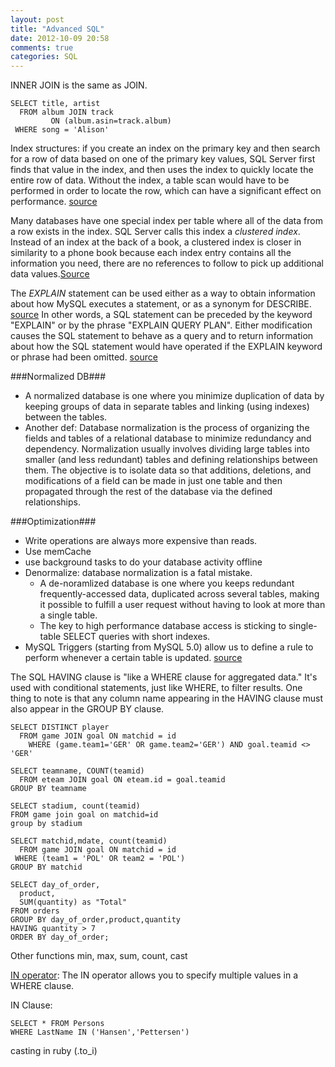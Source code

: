 ```yaml
---
layout: post
title: "Advanced SQL"
date: 2012-10-09 20:58
comments: true
categories: SQL
---
```


INNER JOIN is the same as JOIN.

```
SELECT title, artist
  FROM album JOIN track
         ON (album.asin=track.album)
 WHERE song = 'Alison'
```

Index structures: if you create an index on the primary key and then search for a row of data based on one of the primary key values, SQL Server first finds that value in the index, and then uses the index to quickly locate the entire row of data. Without the index, a table scan would have to be performed in order to locate the row, which can have a significant effect on performance. [source](http://www.simple-talk.com/sql/learn-sql-server/sql-server-index-basics/)

Many databases have one special index per table where all of the data from a row exists in the index. SQL Server calls this index a *clustered index*. Instead of an index at the back of a book, a clustered index is closer in similarity to a phone book because each index entry contains all the information you need, there are no references to follow to pick up additional data values.[Source](http://odetocode.com/code/237.aspx)

The *EXPLAIN* statement can be used either as a way to obtain information about how MySQL executes a statement, or as a synonym for DESCRIBE. [source](http://dev.mysql.com/doc/refman/5.0/en/explain.html) In other words, a SQL statement can be preceded by the keyword "EXPLAIN" or by the phrase "EXPLAIN QUERY PLAN". Either modification causes the SQL statement to behave as a query and to return information about how the SQL statement would have operated if the EXPLAIN keyword or phrase had been omitted. [source](http://www.sqlite.org/lang_explain.html)

###Normalized DB###
 - A normalized database is one where you minimize duplication of data by keeping groups of data in separate tables and linking (using indexes) between the tables. 
 - Another def: Database normalization is the process of organizing the fields and tables of a relational database to minimize redundancy and dependency. Normalization usually involves dividing large tables into smaller (and less redundant) tables and defining relationships between them. The objective is to isolate data so that additions, deletions, and modifications of a field can be made in just one table and then propagated through the rest of the database via the defined relationships.


###Optimization###

- Write operations are always more expensive than reads.
- Use memCache
- use background tasks to do your database activity offline
- Denormalize: database normalization is a fatal mistake. 
	- A de-noramlized database is one where you keeps redundant frequently-accessed data, duplicated across several tables, making it possible to fulfill a user request without having to look at more than a single table.
	- The key to high performance database access is sticking to single-table SELECT queries with short indexes.
- MySQL Triggers (starting from MySQL 5.0) allow us to define a rule to perform whenever a certain table is updated.
[source](http://www.softwareprojects.com/resources/programming/t-database-performance-optimization-denormalization-1410.html)

The SQL HAVING clause is "like a WHERE clause for aggregated data." It's used with conditional statements, just like WHERE, to filter results. One thing to note is that any column name appearing in the HAVING clause must also appear in the GROUP BY clause.

```
SELECT DISTINCT player
  FROM game JOIN goal ON matchid = id 
    WHERE (game.team1='GER' OR game.team2='GER') AND goal.teamid <> 'GER'

SELECT teamname, COUNT(teamid)
  FROM eteam JOIN goal ON eteam.id = goal.teamid 
GROUP BY teamname

SELECT stadium, count(teamid)
FROM game join goal on matchid=id
group by stadium

SELECT matchid,mdate, count(teamid)
  FROM game JOIN goal ON matchid = id 
 WHERE (team1 = 'POL' OR team2 = 'POL')
GROUP BY matchid

SELECT day_of_order,
  product,
  SUM(quantity) as "Total"
FROM orders
GROUP BY day_of_order,product,quantity
HAVING quantity > 7
ORDER BY day_of_order;
```

Other functions min, max, sum, count, cast

[IN operator](http://www.w3schools.com/sql/sql_in.asp): The IN operator allows you to specify multiple values in a WHERE clause.

IN Clause:
```
SELECT * FROM Persons
WHERE LastName IN ('Hansen','Pettersen')
```

casting in ruby (.to_i)
